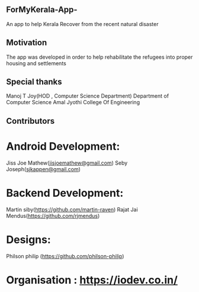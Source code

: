 ## ForMyKerala-App-
An app to help Kerala Recover from the recent natural disaster

## Motivation
The app was developed in order to help rehabilitate the refugees into proper housing and settlements
## Special thanks
  Manoj T Joy(HOD , Computer Science Department)
  Department of Computer Science
  Amal Jyothi College Of Engineering
## Contributors

# Android Development: 
  Jiss Joe Mathew(jisjoemathew@gmail.com)
  Seby Joseph(sjkappen@gmail.com)
  
  
# Backend Development:
  Martin siby(https://github.com/martin-raven)
  Rajat Jai Mendus(https://github.com/rjmendus)
  
  
# Designs:
  Philson philip (https://github.com/philson-philip)

# Organisation : https://iodev.co.in/
  
